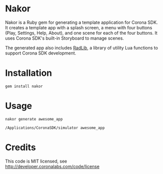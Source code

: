 # Nakor

Nakor is a Ruby gem for generating a template application for Corona SDK. It creates a template app with a splash screen, a menu with four buttons (Play, Settings, Help, About), and one scene for each of the four buttons. It uses Corona SDK's built-in Storyboard to manage scenes.

The generated app also includes [RadLib](https://github.com/radamanthus/radlib), a library of utility Lua functions to support Corona SDK development.

# Installation

    gem install nakor


# Usage

    nakor generate awesome_app

    /Applications/CoronaSDK/simulator awesome_app
    
# Credits

This code is MIT licensed, see http://developer.coronalabs.com/code/license